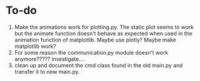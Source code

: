 # To-do

1. Make the animations work for plotting.py. The static plot seems to work but the animate function doesn't behave as expected when used in the animation function of matplotlib. Maybe use plotly? Maybe make matplotlib work?
2. For some reason the communication.py module doesn't work anymore????? investigate....
3. clean up and document the cmd class found in the old main.py and transfer it to new main.py.
